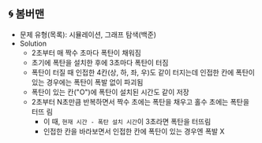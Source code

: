 ## 🌀 봄버맨

- 문제 유형(목록): 시뮬레이션, 그래프 탐색(백준)
- Solution
  - 2초부터 매 짝수 초마다 폭탄이 채워짐
  - 초기에 폭탄을 설치한 후에 3초마다 폭탄이 터짐
  - 폭탄이 터질 때 인접한 4칸(상, 하, 좌, 우)도 같이 터지는데 인접한 칸에 폭탄이
    있는 경우에는 폭탄이 폭발 없이 파괴됨
  - 폭탄이 있는 칸("O")에 폭탄이 설치된 시간도 같이 저장
  - 2초부터 N초만큼 반복하면서 짝수 초에는 폭탄을 채우고 홀수 초에는 폭탄을 터뜨
    림
    - 이 때, `현재 시간 - 폭탄 설치 시간`이 3초라면 폭탄을 터뜨림
    - 인접한 칸을 바라보면서 인접한 칸에 폭탄이 있는 경우엔 폭발 X
